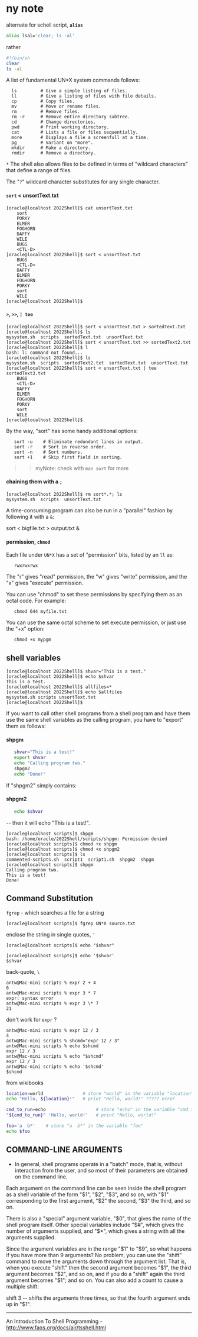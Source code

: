 # ny note


alternate for schell script, **`alias`**
```sh
alias lsal='clear; ls -al'
```
rather
```sh
#!/bin/sh
clear
ls -al
```



A list of fundamental UN*X system commands follows:
```
  ls         # Give a simple listing of files.
  ll         # Give a listing of files with file details.
  cp         # Copy files.
  mv         # Move or rename files.
  rm         # Remove files.  
  rm -r      # Remove entire directory subtree.
  cd         # Change directories.
  pwd        # Print working directory.
  cat        # Lists a file or files sequentially.
  more       # Displays a file a screenfull at a time.
  pg         # Variant on "more".
  mkdir      # Make a directory.
  rmdir      # Remove a directory.
```

`*` The shell also allows files to be defined in terms of "wildcard characters" that define a range of files. 

The "`?`" wildcard character substitutes for any single character.

#### `sort` < unsortText.txt
``` console
[oracle@localhost 2022Shell]$ cat unsortText.txt
	sort
   	PORKY
	ELMER
	FOGHORN
	DAFFY
	WILE
	BUGS
	<CTL-D>
[oracle@localhost 2022Shell]$ sort < unsortText.txt
	BUGS
	<CTL-D>
	DAFFY
	ELMER
	FOGHORN
   	PORKY
	sort
	WILE
[oracle@localhost 2022Shell]$ 
```
#### `>`, `>>`, `| tee`
``` console
[oracle@localhost 2022Shell]$ sort < unsortText.txt > sortedText.txt
[oracle@localhost 2022Shell]$ ls
mysystem.sh  scripts  sortedText.txt  unsortText.txt
[oracle@localhost 2022Shell]$ sort < unsortText.txt >> sortedText2.txt
[oracle@localhost 2022Shell]$ l
bash: l: command not found...
[oracle@localhost 2022Shell]$ ls
mysystem.sh  scripts  sortedText2.txt  sortedText.txt  unsortText.txt
[oracle@localhost 2022Shell]$ sort < unsortText.txt | tee sortedText3.txt
	BUGS
	<CTL-D>
	DAFFY
	ELMER
	FOGHORN
   	PORKY
	sort
	WILE
[oracle@localhost 2022Shell]$ 
```
By the way, "sort" has some handy additional options:
```
   sort -u    # Eliminate redundant lines in output.
   sort -r    # Sort in reverse order.
   sort -n    # Sort numbers. 
   sort +1    # Skip first field in sorting.
```
>> myNote: check with `man sort` for more   

#### chaining them with a `;`
``` console
[oracle@localhost 2022Shell]$ rm sort*.*; ls
mysystem.sh  scripts  unsortText.txt
```
A time-consuming program can also be run in a "parallel" fashion by following it with a `&`:

   sort < bigfile.txt > output.txt &
#### permission, `chmod`
Each file under `UN*X` has a set of "permission" bits, listed by an `ll` as:
```
   rwxrwxrwx
```
The "r" gives "read" permission, the "w" gives "write" permission, and the "x" gives "execute" permission. 

You can use "chmod" to set these permissions by specifying them as an octal code. For example:
```
   chmod 644 myfile.txt
```
You can use the same octal scheme to set execute permission, or just use the "+x" option:
```
   chmod +x mypgm
```
## shell variables

``` console
[oracle@localhost 2022Shell]$ shvar="This is a test."
[oracle@localhost 2022Shell]$ echo $shvar
This is a test.
[oracle@localhost 2022Shell]$ allfiles=*
[oracle@localhost 2022Shell]$ echo $allfiles
mysystem.sh scripts unsortText.txt
[oracle@localhost 2022Shell]$ 
```
If you want to call other shell programs from a shell program and have them use the same shell variables as the calling program, 
you have to "export" them as follows:

#### shpgm
```sh
   shvar="This is a test!"
   export shvar
   echo "Calling program two."
   shpgm2
   echo "Done!"
```   
If "shpgm2" simply contains:
#### shpgm2
```sh
   echo $shvar
```
-- then it will echo "This is a test!".

``` console
[oracle@localhost scripts]$ shpgm
bash: /home/oracle/2022Shell/scripts/shpgm: Permission denied
[oracle@localhost scripts]$ chmod +x shpgm
[oracle@localhost scripts]$ chmod +x shpgm2
[oracle@localhost scripts]$ ls
commented-scripts.sh  script1  script1.sh  shpgm2  shpgm
[oracle@localhost scripts]$ shpgm
Calling program two.
This is a test!
Done!
```

## Command Substitution

`fgrep` - which searches a file for a string
``` console
[oracle@localhost scripts]$ fgrep UN*X source.txt
```
enclose the string in single quotes, `'`
``` console
[oracle@localhost scripts]$ echo "$shvar"

[oracle@localhost scripts]$ echo '$shvar'
$shvar
```
back-quote, `\`
``` console
antw@Mac-mini scripts % expr 2 + 4
6
antw@Mac-mini scripts % expr 3 * 7
expr: syntax error
antw@Mac-mini scripts % expr 3 \* 7
21
```
don't work for `expr` ?
``` console
antw@Mac-mini scripts % expr 12 / 3
4
antw@Mac-mini scripts % shcmd="expr 12 / 3"
antw@Mac-mini scripts % echo $shcmd
expr 12 / 3
antw@Mac-mini scripts % echo "$shcmd"
expr 12 / 3
antw@Mac-mini scripts % echo '$shcmd' 
$shcmd
```

from wikibooks
``` sh
location=world               # store "world" in the variable "location"
echo "Hello, ${location}!"   # print "Hello, world!" ????? error
```
``` sh
cmd_to_run=echo                   # store "echo" in the variable "cmd_to_run"
"${cmd_to_run}" 'Hello, world!'   # print "Hello, world!"
```
``` sh
foo='a  b*'    # store "a  b*" in the variable "foo"
echo $foo
```


##  COMMAND-LINE ARGUMENTS
* In general, shell programs operate in a "batch" mode, that is, without interaction from the user, and so most of their parameters are obtained on the command line.

Each argument on the command line can be seen inside the shell program as a shell variable of the form "$1", "$2", "$3", and so on, with "$1" corresponding to the first argument, "$2" the second, "$3" the third, and so on.

There is also a "special" argument variable, "$0", that gives the name of the shell program itself. Other special variables include "$#", which gives the number of arguments supplied, and "$*", which gives a string with all the arguments supplied.

Since the argument variables are in the range "$1" to "$9", so what happens if you have more than 9 arguments? No problem, you can use the "shift" command to move the arguments down through the argument list. That is, when you execute "shift" then the second argument becomes "$1", the third argument becomes "$2", and so on, and if you do a "shift" again the third argument becomes "$1"; and so on. You can also add a count to cause a multiple shift:

   shift 3
-- shifts the arguments three times, so that the fourth argument ends up in "$1".

---
An Introduction To Shell Programming - http://www.faqs.org/docs/air/tsshell.html

